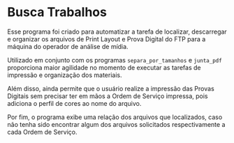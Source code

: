 # Busca Trabalhos

Esse programa foi criado para automatizar a tarefa de localizar, descarregar e organizar os arquivos de Print Layout e Prova Digital do FTP para a máquina do operador de análise de mídia.

Utilizado em conjunto com os programas `separa_por_tamanhos` e `junta_pdf` proporciona maior agilidade no momento de executar as tarefas de impressão e organização dos materiais.

Além disso, ainda permite que o usuário realize a impressão das Provas Digitais sem precisar ter em mãos a Ordem de Serviço impressa, pois adiciona o perfil de cores ao nome do arquivo.

Por fim, o programa exibe uma relação dos arquivos que localizados, caso não tenha sido encontrar algum dos arquivos solicitados respectivamente a cada Ordem de Serviço.
